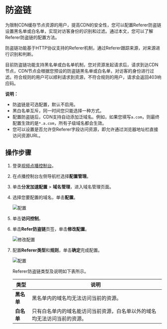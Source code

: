 # 防盗链

为限制CDN缓存节点资源的用户，提高CDN的安全性，您可以配置Referer防盗链设置黑名单或白名单，实现对访客身份的识别和过滤。通过本文，您可以了解Referer防盗链的配置方法。

防盗链功能基于HTTP协议支持的Referer机制，通过Referer跟踪来源，对来源进行识别和判断。

目前防盗链功能支持黑名单或白名单机制，您对资源发起请求后，请求到达CDN节点，CDN节点会根据您预设的防盗链黑名单或白名单，对访客的身份进行过滤。符合规则的用户可以顺利请求到资源，不符合规则的用户，请求会返回403响应码。

**说明：**

-   防盗链是可选配置，默认不启用。
-   黑白名单互斥，同一时间您只能选择一种方式。
-   配置防盗链后，CDN支持自动添加泛域名。例如，如果您填写`a.com`，则最终配置生效的是`*.a.com`，所有子级域名都会生效。
-   您可以设置是否允许空Referer字段访问资源，即允许通过浏览器地址栏直接访问资源URL。

## 操作步骤

1.  登录[视频点播控制台](https://vod.console.aliyun.com/)。

2.  在点播控制台左侧导航栏选择**配置管理**。

3.  单击**分发加速配置** \> **域名管理**，进入域名管理页面。

4.  选择您要配置的域名，单击**配置**。

    ![配置](https://static-aliyun-doc.oss-accelerate.aliyuncs.com/assets/img/zh-CN/1277415061/p180549.png)

5.  单击**访问控制**。

6.  单击**Refer防盗链**页签，单击**修改配置**。

    ![修改配置](https://static-aliyun-doc.oss-accelerate.aliyuncs.com/assets/img/zh-CN/0438415061/p181673.png)

7.  配置**Referer类型**和**规则**，单击**确定**完成配置。

    ![配置](https://static-aliyun-doc.oss-accelerate.aliyuncs.com/assets/img/zh-CN/0438415061/p181675.png)

    Referer防盗链类型及说明如下表所示。

    |类型|说明|
    |--|--|
    |**黑名单**|黑名单内的域名均无法访问当前的资源。|
    |**白名单**|只有白名单内的域名能访问当前资源，白名单以外的域名均无法访问当前的资源。|


